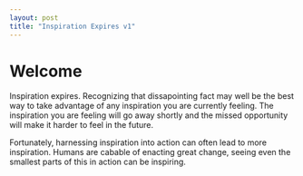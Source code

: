 ```yaml
---
layout: post
title: "Inspiration Expires v1"
---
```


# Welcome

Inspiration expires. Recognizing that dissapointing fact may well be the best way to take advantage of any inspiration you are currently feeling. The inspiration you are feeling will go away shortly and the missed opportunity will make it harder to feel in the future. 


Fortunately, harnessing inspiration into action can often lead to more inspiration. Humans are cabable of enacting great change, seeing even the smallest parts of this in action can be inspiring. 
